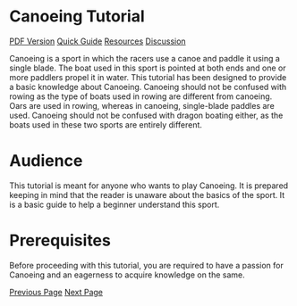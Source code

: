 # Canoeing Tutorial
[PDF Version](../canoeing/canoeing_pdf_version.md)
[Quick Guide](../canoeing/canoeing_quick_guide.md)
[Resources](../canoeing/canoeing_useful_resources.md)
[Discussion](../canoeing/canoeing_discussion.md)

Canoeing is a sport in which the racers use a canoe and paddle it using a single blade. The boat used in this sport is pointed at both ends and one or more paddlers propel it in water. This tutorial has been designed to provide a basic knowledge about Canoeing. Canoeing should not be confused with rowing as the type of boats used in rowing are different from canoeing. Oars are used in rowing, whereas in canoeing, single-blade paddles are used. Canoeing should not be confused with dragon boating either, as the boats used in these two sports are entirely different.

# Audience
This tutorial is meant for anyone who wants to play Canoeing. It is prepared keeping in mind that the reader is unaware about the basics of the sport. It is a basic guide to help a beginner understand this sport.

# Prerequisites
Before proceeding with this tutorial, you are required to have a passion for Canoeing and an eagerness to acquire knowledge on the same.


[Previous Page](../canoeing/index.md) [Next Page](../canoeing/canoeing_overview.md) 
